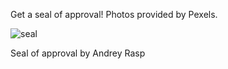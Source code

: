 Get a seal of approval! Photos provided by Pexels.

![seal](https://images.pexels.com/photos/9700846/pexels-photo-9700846.jpeg?auto=compress&cs=tinysrgb&h=350)

Seal of approval by Andrey Rasp
